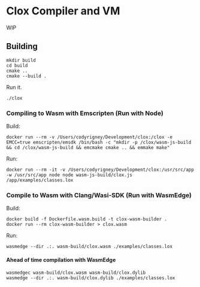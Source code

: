 # Clox Compiler and VM

WIP

## Building

```
mkdir build
cd build
cmake ..
cmake --build .
```

Run it.

```
./clox
```

### Compiling to Wasm with Emscripten (Run with Node)

Build:

```
docker run --rm -v /Users/codyrigney/Development/clox:/clox -e EMCC=true emscripten/emsdk /bin/bash -c "mkdir -p /clox/wasm-js-build && cd /clox/wasm-js-build && emcmake cmake .. && emmake make"
```

Run:
```
docker run --rm -it -v /Users/codyrigney/Development/clox:/usr/src/app -w /usr/src/app node node wasm-js-build/clox.js /app/examples/classes.lox
```

### Compile to Wasm with Clang/Wasi-SDK (Run with WasmEdge)

Build:

```
docker build -f Dockerfile.wasm.build -t clox-wasm-builder .
docker run --rm clox-wasm-builder > clox.wasm
```

Run:

```
wasmedge --dir .:. wasm-build/clox.wasm ./examples/classes.lox
```

#### Ahead of time compilation with WasmEdge

```
wasmedgec wasm-build/clox.wasm wasm-build/clox.dylib
wasmedge --dir .:. wasm-build/clox.dylib ./examples/classes.lox
```
